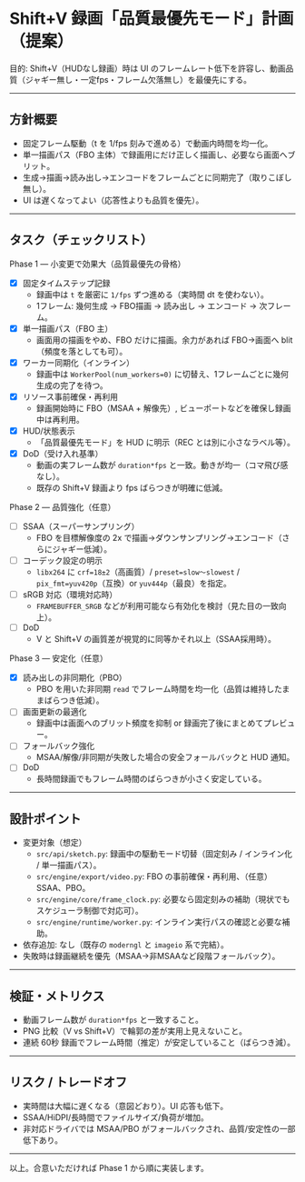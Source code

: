 # Shift+V 録画「品質最優先モード」計画（提案）

目的: Shift+V（HUDなし録画）時は UI のフレームレート低下を許容し、動画品質（ジャギー無し・一定fps・フレーム欠落無し）を最優先にする。

---

## 方針概要
- 固定フレーム駆動（t を 1/fps 刻みで進める）で動画内時間を均一化。
- 単一描画パス（FBO 主体）で録画用にだけ正しく描画し、必要なら画面へブリット。
- 生成→描画→読み出し→エンコードをフレームごとに同期完了（取りこぼし無し）。
- UI は遅くなってよい（応答性よりも品質を優先）。

---

## タスク（チェックリスト）

Phase 1 — 小変更で効果大（品質最優先の骨格）
- [x] 固定タイムステップ記録
  - 録画中は `t` を厳密に `1/fps` ずつ進める（実時間 dt を使わない）。
  - 1フレーム: 幾何生成 → FBO描画 → 読み出し → エンコード → 次フレーム。
- [x] 単一描画パス（FBO 主）
  - 画面用の描画をやめ、FBO だけに描画。余力があれば FBO→画面へ blit（頻度を落としても可）。
- [x] ワーカー同期化（インライン）
  - 録画中は `WorkerPool(num_workers=0)` に切替え、1フレームごとに幾何生成の完了を待つ。
- [x] リソース事前確保・再利用
  - 録画開始時に FBO（MSAA + 解像先）, ビューポートなどを確保し録画中は再利用。
- [x] HUD/状態表示
  - 「品質最優先モード」を HUD に明示（REC とは別に小さなラベル等）。
- [x] DoD（受け入れ基準）
  - 動画の実フレーム数が `duration*fps` と一致。動きが均一（コマ飛び感なし）。
  - 既存の Shift+V 録画より fps ばらつきが明確に低減。

Phase 2 — 品質強化（任意）
- [ ] SSAA（スーパーサンプリング）
  - FBO を目標解像度の 2x で描画→ダウンサンプリング→エンコード（さらにジャギー低減）。
- [ ] コーデック設定の明示
  - `libx264` に `crf=18±2`（高画質）/ `preset=slow～slowest` / `pix_fmt=yuv420p`（互換）or `yuv444p`（最良）を指定。
- [ ] sRGB 対応（環境対応時）
  - `FRAMEBUFFER_SRGB` などが利用可能なら有効化を検討（見た目の一致向上）。
- [ ] DoD
  - V と Shift+V の画質差が視覚的に同等かそれ以上（SSAA採用時）。

Phase 3 — 安定化（任意）
- [x] 読み出しの非同期化（PBO）
  - PBO を用いた非同期 `read` でフレーム時間を均一化（品質は維持したままばらつき低減）。
- [ ] 画面更新の最適化
  - 録画中は画面へのブリット頻度を抑制 or 録画完了後にまとめてプレビュー。
- [ ] フォールバック強化
  - MSAA/解像/非同期が失敗した場合の安全フォールバックと HUD 通知。
- [ ] DoD
  - 長時間録画でもフレーム時間のばらつきが小さく安定している。

---

## 設計ポイント
- 変更対象（想定）
  - `src/api/sketch.py`: 録画中の駆動モード切替（固定刻み / インライン化 / 単一描画パス）。
  - `src/engine/export/video.py`: FBO の事前確保・再利用、（任意）SSAA、PBO。
  - `src/engine/core/frame_clock.py`: 必要なら固定刻みの補助（現状でもスケジューラ制御で対応可）。
  - `src/engine/runtime/worker.py`: インライン実行パスの確認と必要な補助。
- 依存追加: なし（既存の `moderngl` と `imageio` 系で完結）。
- 失敗時は録画継続を優先（MSAA→非MSAAなど段階フォールバック）。

---

## 検証・メトリクス
- 動画フレーム数が `duration*fps` と一致すること。
- PNG 比較（V vs Shift+V）で輪郭の差が実用上見えないこと。
- 連続 60秒 録画でフレーム時間（推定）が安定していること（ばらつき減）。

---

## リスク / トレードオフ
- 実時間は大幅に遅くなる（意図どおり）。UI 応答も低下。
- SSAA/HiDPI/長時間でファイルサイズ/負荷が増加。
- 非対応ドライバでは MSAA/PBO がフォールバックされ、品質/安定性の一部低下あり。

---

以上。合意いただければ Phase 1 から順に実装します。
